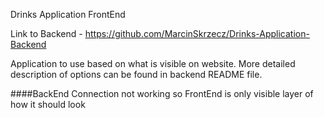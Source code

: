 Drinks Application FrontEnd

Link to Backend - https://github.com/MarcinSkrzecz/Drinks-Application-Backend

Application to use based on what is visible on website.
More detailed description of options can be found in backend README file.

####BackEnd Connection not working so FrontEnd is only visible layer of how it should look